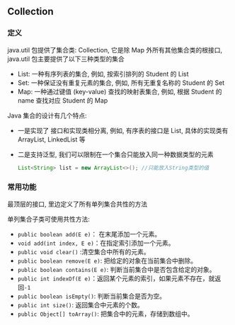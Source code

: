 ## Collection

### 定义

java.util 包提供了集合类: Collection, 它是除 Map 外所有其他集合类的根接口, java.util 包主要提供了以下三种类型的集合

- List: 一种有序列表的集合, 例如, 按索引排列的 Student 的 List
- Set: 一种保证没有重复元素的集合, 例如, 所有无重复名称的 Student 的 Set
- Map: 一种通过键值 (key-value) 查找的映射表集合, 例如, 根据 Student 的 name 查找对应 Student 的 Map

Java 集合的设计有几个特点: 

- 一是实现了 接口和实现类相分离, 例如, 有序表的接口是 List, 具体的实现类有 ArrayList, LinkedList 等

- 二是支持泛型, 我们可以限制在一个集合只能放入同一种数据类型的元素

  ```java
  List<String> list = new ArrayList<>(); //只能放入String类型的值
  ```



### 常用功能

最顶层的接口, 里边定义了所有单列集合共性的方法

单列集合子类可使用共性方法:

+ `public boolean add(E e)`：  在末尾添加一个元素。
+ `void add(int index, E e)`：在指定索引添加一个元素。
+ `public void clear()` :清空集合中所有的元素。
+ `public boolean remove(E e)`: 把给定的对象在当前集合中删除。
+ `public boolean contains(E e)`: 判断当前集合中是否包含给定的对象。
+ `public int indexOf(E e)`：返回某个元素的索引，如果元素不存在，就返回`-1`
+ `public boolean isEmpty()`: 判断当前集合是否为空。
+ `public int size()`: 返回集合中元素的个数。
+ `public Object[] toArray()`: 把集合中的元素，存储到数组中。

